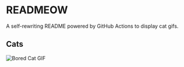 # READMEOW

A self-rewriting README powered by GitHub Actions to display cat gifs.

## Cats

![Bored Cat GIF](https://media0.giphy.com/media/v1.Y2lkPTlhY2QwMmRhbXlxMDQ1OG55a2tlbTl5Mmt4d293NWd5MjN3MmtoNTlscHV4OWRsdCZlcD12MV9naWZzX3NlYXJjaCZjdD1n/mlvseq9yvZhba/200.gif)
